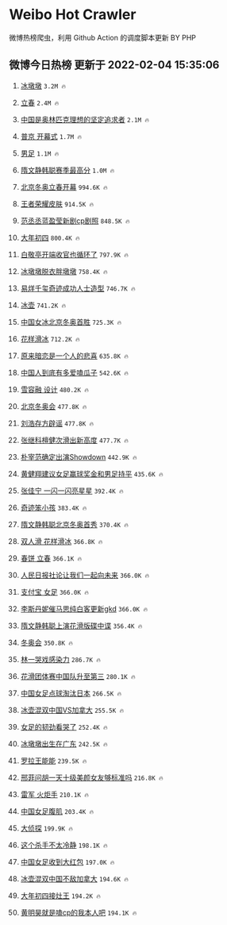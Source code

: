 # Weibo Hot Crawler 



微博热榜爬虫，利用 Github Action 的调度脚本更新 BY PHP 


## 微博今日热榜 更新于 2022-02-04 15:35:06 
1. [冰墩墩](https://s.weibo.com/weibo?q=%23%E5%86%B0%E5%A2%A9%E5%A2%A9%23&Refer=top) `3.2M 🔥` 

1. [立春](https://s.weibo.com/weibo?q=%23%E7%AB%8B%E6%98%A5%23&Refer=top) `2.4M 🔥` 

1. [中国是奥林匹克理想的坚定追求者](https://s.weibo.com/weibo?q=%23%E4%B8%AD%E5%9B%BD%E6%98%AF%E5%A5%A5%E6%9E%97%E5%8C%B9%E5%85%8B%E7%90%86%E6%83%B3%E7%9A%84%E5%9D%9A%E5%AE%9A%E8%BF%BD%E6%B1%82%E8%80%85%23&Refer=top) `2.1M 🔥` 

1. [普京 开幕式](https://s.weibo.com/weibo?q=%E6%99%AE%E4%BA%AC%20%E5%BC%80%E5%B9%95%E5%BC%8F&Refer=top) `1.7M 🔥` 

1. [男足](https://s.weibo.com/weibo?q=%23%E7%94%B7%E8%B6%B3%23&Refer=top) `1.1M 🔥` 

1. [隋文静韩聪赛季最高分](https://s.weibo.com/weibo?q=%23%E9%9A%8B%E6%96%87%E9%9D%99%E9%9F%A9%E8%81%AA%E8%B5%9B%E5%AD%A3%E6%9C%80%E9%AB%98%E5%88%86%23&Refer=top) `1.0M 🔥` 

1. [北京冬奥立春开幕](https://s.weibo.com/weibo?q=%23%E5%8C%97%E4%BA%AC%E5%86%AC%E5%A5%A5%E7%AB%8B%E6%98%A5%E5%BC%80%E5%B9%95%23&Refer=top) `994.6K 🔥` 

1. [王者荣耀皮肤](https://s.weibo.com/weibo?q=%23%E7%8E%8B%E8%80%85%E8%8D%A3%E8%80%80%E7%9A%AE%E8%82%A4%23&Refer=top) `914.5K 🔥` 

1. [范丞丞蓝盈莹新剧cp剧照](https://s.weibo.com/weibo?q=%23%E8%8C%83%E4%B8%9E%E4%B8%9E%E8%93%9D%E7%9B%88%E8%8E%B9%E6%96%B0%E5%89%A7cp%E5%89%A7%E7%85%A7%23&Refer=top) `848.5K 🔥` 

1. [大年初四](https://s.weibo.com/weibo?q=%23%E5%A4%A7%E5%B9%B4%E5%88%9D%E5%9B%9B%23&Refer=top) `800.4K 🔥` 

1. [白敬亭开端收官也循环了](https://s.weibo.com/weibo?q=%23%E7%99%BD%E6%95%AC%E4%BA%AD%E5%BC%80%E7%AB%AF%E6%94%B6%E5%AE%98%E4%B9%9F%E5%BE%AA%E7%8E%AF%E4%BA%86%23&Refer=top) `797.9K 🔥` 

1. [冰墩墩脱衣胖墩墩](https://s.weibo.com/weibo?q=%23%E5%86%B0%E5%A2%A9%E5%A2%A9%E8%84%B1%E8%A1%A3%E8%83%96%E5%A2%A9%E5%A2%A9%23&Refer=top) `758.4K 🔥` 

1. [易烊千玺奇迹成功人士造型](https://s.weibo.com/weibo?q=%23%E6%98%93%E7%83%8A%E5%8D%83%E7%8E%BA%E5%A5%87%E8%BF%B9%E6%88%90%E5%8A%9F%E4%BA%BA%E5%A3%AB%E9%80%A0%E5%9E%8B%23&Refer=top) `746.7K 🔥` 

1. [冰壶](https://s.weibo.com/weibo?q=%E5%86%B0%E5%A3%B6&Refer=top) `741.2K 🔥` 

1. [中国女冰北京冬奥首胜](https://s.weibo.com/weibo?q=%23%E4%B8%AD%E5%9B%BD%E5%A5%B3%E5%86%B0%E5%8C%97%E4%BA%AC%E5%86%AC%E5%A5%A5%E9%A6%96%E8%83%9C%23&Refer=top) `725.3K 🔥` 

1. [花样滑冰](https://s.weibo.com/weibo?q=%E8%8A%B1%E6%A0%B7%E6%BB%91%E5%86%B0&Refer=top) `712.2K 🔥` 

1. [原来暗恋是一个人的悲喜](https://s.weibo.com/weibo?q=%23%E5%8E%9F%E6%9D%A5%E6%9A%97%E6%81%8B%E6%98%AF%E4%B8%80%E4%B8%AA%E4%BA%BA%E7%9A%84%E6%82%B2%E5%96%9C%23&Refer=top) `635.8K 🔥` 

1. [中国人到底有多爱嗑瓜子](https://s.weibo.com/weibo?q=%23%E4%B8%AD%E5%9B%BD%E4%BA%BA%E5%88%B0%E5%BA%95%E6%9C%89%E5%A4%9A%E7%88%B1%E5%97%91%E7%93%9C%E5%AD%90%23&Refer=top) `542.6K 🔥` 

1. [雪容融 设计](https://s.weibo.com/weibo?q=%E9%9B%AA%E5%AE%B9%E8%9E%8D%20%E8%AE%BE%E8%AE%A1&Refer=top) `480.2K 🔥` 

1. [北京冬奥会](https://s.weibo.com/weibo?q=%E5%8C%97%E4%BA%AC%E5%86%AC%E5%A5%A5%E4%BC%9A&Refer=top) `477.8K 🔥` 

1. [刘浩存方辟谣](https://s.weibo.com/weibo?q=%23%E5%88%98%E6%B5%A9%E5%AD%98%E6%96%B9%E8%BE%9F%E8%B0%A3%23&Refer=top) `477.8K 🔥` 

1. [张继科檀健次滑出新高度](https://s.weibo.com/weibo?q=%23%E5%BC%A0%E7%BB%A7%E7%A7%91%E6%AA%80%E5%81%A5%E6%AC%A1%E6%BB%91%E5%87%BA%E6%96%B0%E9%AB%98%E5%BA%A6%23&Refer=top) `477.7K 🔥` 

1. [朴宰范确定出演Showdown](https://s.weibo.com/weibo?q=%23%E6%9C%B4%E5%AE%B0%E8%8C%83%E7%A1%AE%E5%AE%9A%E5%87%BA%E6%BC%94Showdown%23&Refer=top) `442.9K 🔥` 

1. [黄健翔建议女足赢球奖金和男足持平](https://s.weibo.com/weibo?q=%23%E9%BB%84%E5%81%A5%E7%BF%94%E5%BB%BA%E8%AE%AE%E5%A5%B3%E8%B6%B3%E8%B5%A2%E7%90%83%E5%A5%96%E9%87%91%E5%92%8C%E7%94%B7%E8%B6%B3%E6%8C%81%E5%B9%B3%23&Refer=top) `435.6K 🔥` 

1. [张佳宁 一闪一闪亮星星](https://s.weibo.com/weibo?q=%E5%BC%A0%E4%BD%B3%E5%AE%81%20%E4%B8%80%E9%97%AA%E4%B8%80%E9%97%AA%E4%BA%AE%E6%98%9F%E6%98%9F&Refer=top) `392.4K 🔥` 

1. [奇迹笨小孩](https://s.weibo.com/weibo?q=%E5%A5%87%E8%BF%B9%E7%AC%A8%E5%B0%8F%E5%AD%A9&Refer=top) `383.4K 🔥` 

1. [隋文静韩聪北京冬奥首秀](https://s.weibo.com/weibo?q=%23%E9%9A%8B%E6%96%87%E9%9D%99%E9%9F%A9%E8%81%AA%E5%8C%97%E4%BA%AC%E5%86%AC%E5%A5%A5%E9%A6%96%E7%A7%80%23&Refer=top) `370.4K 🔥` 

1. [双人滑 花样滑冰](https://s.weibo.com/weibo?q=%E5%8F%8C%E4%BA%BA%E6%BB%91%20%E8%8A%B1%E6%A0%B7%E6%BB%91%E5%86%B0&Refer=top) `366.8K 🔥` 

1. [春饼 立春](https://s.weibo.com/weibo?q=%E6%98%A5%E9%A5%BC%20%E7%AB%8B%E6%98%A5&Refer=top) `366.1K 🔥` 

1. [人民日报社论让我们一起向未来](https://s.weibo.com/weibo?q=%23%E4%BA%BA%E6%B0%91%E6%97%A5%E6%8A%A5%E7%A4%BE%E8%AE%BA%E8%AE%A9%E6%88%91%E4%BB%AC%E4%B8%80%E8%B5%B7%E5%90%91%E6%9C%AA%E6%9D%A5%23&Refer=top) `366.0K 🔥` 

1. [支付宝 女足](https://s.weibo.com/weibo?q=%E6%94%AF%E4%BB%98%E5%AE%9D%20%E5%A5%B3%E8%B6%B3&Refer=top) `366.0K 🔥` 

1. [李斯丹妮催马思纯白客更新gkd](https://s.weibo.com/weibo?q=%23%E6%9D%8E%E6%96%AF%E4%B8%B9%E5%A6%AE%E5%82%AC%E9%A9%AC%E6%80%9D%E7%BA%AF%E7%99%BD%E5%AE%A2%E6%9B%B4%E6%96%B0gkd%23&Refer=top) `366.0K 🔥` 

1. [隋文静韩聪上演花滑版碟中谍](https://s.weibo.com/weibo?q=%23%E9%9A%8B%E6%96%87%E9%9D%99%E9%9F%A9%E8%81%AA%E4%B8%8A%E6%BC%94%E8%8A%B1%E6%BB%91%E7%89%88%E7%A2%9F%E4%B8%AD%E8%B0%8D%23&Refer=top) `356.4K 🔥` 

1. [冬奥会](https://s.weibo.com/weibo?q=%E5%86%AC%E5%A5%A5%E4%BC%9A&Refer=top) `350.8K 🔥` 

1. [林一哭戏感染力](https://s.weibo.com/weibo?q=%23%E6%9E%97%E4%B8%80%E5%93%AD%E6%88%8F%E6%84%9F%E6%9F%93%E5%8A%9B%23&Refer=top) `286.7K 🔥` 

1. [花滑团体赛中国队升至第三](https://s.weibo.com/weibo?q=%23%E8%8A%B1%E6%BB%91%E5%9B%A2%E4%BD%93%E8%B5%9B%E4%B8%AD%E5%9B%BD%E9%98%9F%E5%8D%87%E8%87%B3%E7%AC%AC%E4%B8%89%23&Refer=top) `280.1K 🔥` 

1. [中国女足点球淘汰日本](https://s.weibo.com/weibo?q=%23%E4%B8%AD%E5%9B%BD%E5%A5%B3%E8%B6%B3%E7%82%B9%E7%90%83%E6%B7%98%E6%B1%B0%E6%97%A5%E6%9C%AC%23&Refer=top) `266.5K 🔥` 

1. [冰壶混双中国VS加拿大](https://s.weibo.com/weibo?q=%23%E5%86%B0%E5%A3%B6%E6%B7%B7%E5%8F%8C%E4%B8%AD%E5%9B%BDVS%E5%8A%A0%E6%8B%BF%E5%A4%A7%23&Refer=top) `255.5K 🔥` 

1. [女足的韧劲看哭了](https://s.weibo.com/weibo?q=%23%E5%A5%B3%E8%B6%B3%E7%9A%84%E9%9F%A7%E5%8A%B2%E7%9C%8B%E5%93%AD%E4%BA%86%23&Refer=top) `252.4K 🔥` 

1. [冰墩墩出生在广东](https://s.weibo.com/weibo?q=%23%E5%86%B0%E5%A2%A9%E5%A2%A9%E5%87%BA%E7%94%9F%E5%9C%A8%E5%B9%BF%E4%B8%9C%23&Refer=top) `242.5K 🔥` 

1. [罗拉王能能](https://s.weibo.com/weibo?q=%E7%BD%97%E6%8B%89%E7%8E%8B%E8%83%BD%E8%83%BD&Refer=top) `239.5K 🔥` 

1. [邢菲问胡一天十级美颜女友够标准吗](https://s.weibo.com/weibo?q=%23%E9%82%A2%E8%8F%B2%E9%97%AE%E8%83%A1%E4%B8%80%E5%A4%A9%E5%8D%81%E7%BA%A7%E7%BE%8E%E9%A2%9C%E5%A5%B3%E5%8F%8B%E5%A4%9F%E6%A0%87%E5%87%86%E5%90%97%23&Refer=top) `216.8K 🔥` 

1. [雷军 火炬手](https://s.weibo.com/weibo?q=%E9%9B%B7%E5%86%9B%20%E7%81%AB%E7%82%AC%E6%89%8B&Refer=top) `210.1K 🔥` 

1. [中国女足腹肌](https://s.weibo.com/weibo?q=%23%E4%B8%AD%E5%9B%BD%E5%A5%B3%E8%B6%B3%E8%85%B9%E8%82%8C%23&Refer=top) `203.4K 🔥` 

1. [大侦探](https://s.weibo.com/weibo?q=%E5%A4%A7%E4%BE%A6%E6%8E%A2&Refer=top) `199.9K 🔥` 

1. [这个杀手不太冷静](https://s.weibo.com/weibo?q=%E8%BF%99%E4%B8%AA%E6%9D%80%E6%89%8B%E4%B8%8D%E5%A4%AA%E5%86%B7%E9%9D%99&Refer=top) `198.1K 🔥` 

1. [中国女足收到大红包](https://s.weibo.com/weibo?q=%23%E4%B8%AD%E5%9B%BD%E5%A5%B3%E8%B6%B3%E6%94%B6%E5%88%B0%E5%A4%A7%E7%BA%A2%E5%8C%85%23&Refer=top) `197.0K 🔥` 

1. [冰壶混双中国不敌加拿大](https://s.weibo.com/weibo?q=%23%E5%86%B0%E5%A3%B6%E6%B7%B7%E5%8F%8C%E4%B8%AD%E5%9B%BD%E4%B8%8D%E6%95%8C%E5%8A%A0%E6%8B%BF%E5%A4%A7%23&Refer=top) `194.6K 🔥` 

1. [大年初四接灶王](https://s.weibo.com/weibo?q=%23%E5%A4%A7%E5%B9%B4%E5%88%9D%E5%9B%9B%E6%8E%A5%E7%81%B6%E7%8E%8B%23&Refer=top) `194.2K 🔥` 

1. [黄明昊就是嗑cp的我本人吧](https://s.weibo.com/weibo?q=%23%E9%BB%84%E6%98%8E%E6%98%8A%E5%B0%B1%E6%98%AF%E5%97%91cp%E7%9A%84%E6%88%91%E6%9C%AC%E4%BA%BA%E5%90%A7%23&Refer=top) `194.1K 🔥` 


